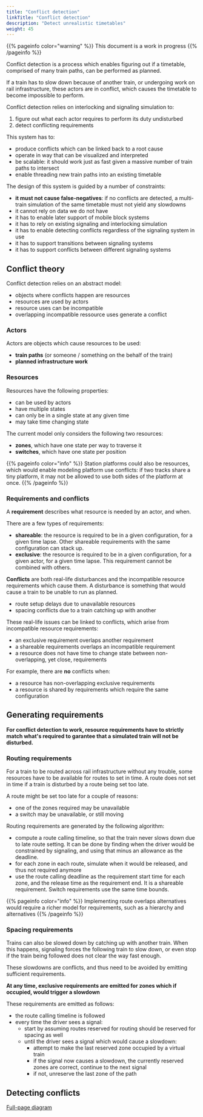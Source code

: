 ```yaml
---
title: "Conflict detection"
linkTitle: "Conflict detection"
description: "Detect unrealistic timetables"
weight: 45
---
```


{{% pageinfo color="warning" %}}
This document is a work in progress
{{% /pageinfo %}}

Conflict detection is a process which enables figuring out if a timetable,
comprised of many train paths, can be performed as planned.

If a train has to slow down because of another train, or undergoing work on
rail infrastructure, these actors are in conflict, which causes the timetable
to become impossible to perform.

Conflict detection relies on interlocking and signaling simulation to:
1) figure out what each actor requires to perform its duty undisturbed
2) detect conflicting requirements

This system has to:
 - produce conflicts which can be linked back to a root cause
 - operate in way that can be visualized and interpreted
 - be scalable: it should work just as fast given a massive number of train paths to intersect
 - enable threading new train paths into an existing timetable

The design of this system is guided by a number of constraints:
 - **it must not cause false-negatives**: if no conflicts are detected, a multi-train simulation of the same timetable must not yield any slowdowns
 - it cannot rely on data we do not have
 - it has to enable later support of mobile block systems
 - it has to rely on existing signaling and interlocking simulation
 - it has to enable detecting conflicts regardless of the signaling system in use
 - it has to support transitions between signaling systems
 - it has to support conflicts between different signaling systems

## Conflict theory

Conflict detection relies on an abstract model:
 - objects where conflicts happen are resources
 - resources are used by actors
 - resource uses can be incompatible
 - overlapping incompatible ressource uses generate a conflict

### Actors

Actors are objects which cause resources to be used:
 - **train paths** (or someone / something on the behalf of the train)
 - **planned infrastructure work**

### Resources

Resources have the following properties:
 - can be used by actors
 - have multiple states
 - can only be in a single state at any given time
 - may take time changing state

The current model only considers the following two resources:
 - **zones**, which have one state per way to traverse it
 - **switches**, which have one state per position

{{% pageinfo color="info" %}}
Station platforms could also be resources, which would enable modeling platform use conflicts: if two tracks share a tiny platform, it may not be allowed to use both sides of the platform at once.
{{% /pageinfo %}}

### Requirements and conflicts

A **requirement** describes what resource is needed by an actor, and when.

There are a few types of requirements:
 - **shareable**: the resource is required to be in a given configuration, for a given time lapse. Other shareable requirements with the same configuration can stack up.
 - **exclusive**: the resource is required to be in a given configuration, for a given actor, for a given time lapse. This requirement cannot be combined with others.

**Conflicts** are both real-life disturbances and the incompatible resource requirements which cause them. A disturbance is something that would cause a train to be unable to run as planned.
 - route setup delays due to unavailable resources
 - spacing conflicts due to a train catching up with another

These real-life issues can be linked to conflicts, which arise from incompatible resource requirements:
 - an exclusive requirement overlaps another requirement
 - a shareable requirements overlaps an incompatible requirement
 - a resource does not have time to change state between non-overlapping, yet close, requirements

For example, there are **no** conflicts when:
 - a resource has non-overlapping exclusive requirements
 - a resource is shared by requirements which require the same configuration

## Generating requirements

**For conflict detection to work, resource requirements have to strictly match what's required
to garantee that a simulated train will not be disturbed.**

### Routing requirements

For a train to be routed across rail infrastructure without any trouble, some resources have to
be available for routes to set in time. A route does not set in time if a train is disturbed by
a route being set too late.

A route might be set too late for a couple of reasons:
 - one of the zones required may be unavailable
 - a switch may be unavailable, or still moving

Routing requirements are generated by the following algorithm:
- compute a route calling timeline, so that the train never slows down due to late route setting.
  It can be done by finding when the driver would be constrained by signaling, and using that minus an allowance as the deadline.
- for each zone in each route, simulate when it would be released, and thus not required anymore
- use the route calling deadline as the requirement start time for each zone, and the release time as the requirement end. It is a shareable requirement.
  Switch requirements use the same time bounds.

{{% pageinfo color="info" %}}
Implementing route overlaps alternatives would require a richer model for requirements, such as a hierarchy and alternatives
{{% /pageinfo %}}

### Spacing requirements

Trains can also be slowed down by catching up with another train.
When this happens, signaling forces the following train to slow down,
or even stop if the train being followed does not clear the way fast enough.

These slowdowns are conflicts, and thus need to be avoided by emitting sufficient requirements.

**At any time, exclusive requirements are emitted for zones which if occupied, would trigger a slowdown**

These requirements are emitted as follows:
 - the route calling timeline is followed
 - every time the driver sees a signal:
   - start by assuming routes reserved for routing should be reserved for spacing as well
   - until the driver sees a signal which would cause a slowdown:
     - attempt to make the last reserved zone occupied by a virtual train
     - if the signal now causes a slowdown, the currently reserved zones are correct, continue to the next signal
     - if not, unreserve the last zone of the path

## Detecting conflicts

[Full-page diagram](./conflict-diagram.html)

<script type="application/javascript" src="mkt.js"></script>
<object onload="mkt_hydrate(this.contentDocument.rootElement)" type="image/svg+xml" data="conflict-diagram.svg"></object>
